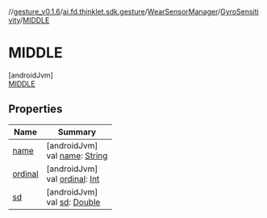 //[gesture_v0.1.6](../../../../../index.md)/[ai.fd.thinklet.sdk.gesture](../../../index.md)/[WearSensorManager](../../index.md)/[GyroSensitivity](../index.md)/[MIDDLE](index.md)

# MIDDLE

[androidJvm]\
[MIDDLE](index.md)

## Properties

| Name | Summary |
|---|---|
| [name](../-v-e-r-y_-l-o-w/index.md#-372974862%2FProperties%2F1468078963) | [androidJvm]<br>val [name](../-v-e-r-y_-l-o-w/index.md#-372974862%2FProperties%2F1468078963): [String](https://kotlinlang.org/api/latest/jvm/stdlib/kotlin/-string/index.html) |
| [ordinal](../-v-e-r-y_-l-o-w/index.md#-739389684%2FProperties%2F1468078963) | [androidJvm]<br>val [ordinal](../-v-e-r-y_-l-o-w/index.md#-739389684%2FProperties%2F1468078963): [Int](https://kotlinlang.org/api/latest/jvm/stdlib/kotlin/-int/index.html) |
| [sd](../sd.md) | [androidJvm]<br>val [sd](../sd.md): [Double](https://kotlinlang.org/api/latest/jvm/stdlib/kotlin/-double/index.html) |
